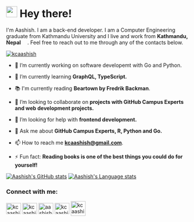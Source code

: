 <h1><img src="https://emojis.slackmojis.com/emojis/images/1531849430/4246/blob-sunglasses.gif?1531849430" width="30"/> Hey there!</h1>

<p>I'm Aashish. I am a back-end developer. I am a Computer Engineering graduate from Kathmandu University and I live and work from <b>Kathmandu, Nepal</b> <img src="https://user-images.githubusercontent.com/31175326/124346781-7b334380-dc00-11eb-96a5-3218bfaf3487.png" width="14"/>.
 Feel free to reach out to me through any of the contacts below.

<p align="left"> <a href="https://twitter.com/kcaashish" target="_blank"><img src="https://img.shields.io/twitter/follow/kcaashish?logo=twitter&style=for-the-badge" alt="kcaashish" /></a> </p>

- 🔭 I’m currently working on software developemt with Go and Python.

- 🌱 I’m currently learning **GraphQL, TypeScript.**

- 📚 I'm currently reading **Beartown by Fredrik Backman**.

- 👯 I’m looking to collaborate on **projects with GitHub Campus Experts and web development projects.**

- 🤝 I’m looking for help with **frontend development.**

- 💬 Ask me about **GitHub Campus Experts, R, Python and Go.**

- 📫 How to reach me **kcaashish@gmail.com**.

- ⚡ Fun fact: **Reading books is one of the best things you could do for yourself!**

[![Aashish's GitHub stats](https://github-readme-stats-git-masterrstaa-rickstaa.vercel.app/api?username=kcaashish&count_private=true&line_height=24&show_icons=true&hide_border=true&theme=dracula)](https://github.com/anuraghazra/github-readme-stats)
[![Aashish's Language stats](https://github-readme-stats-git-masterrstaa-rickstaa.vercel.app/api/top-langs/?username=kcaashish&layout=compact&langs_count=7&role=OWNER,COLLABORATOR&card_width=250&hide=jupyter%20notebook&hide_border=true&theme=dracula)](https://github.com/anuraghazra/github-readme-stats)

<h3 align="left">Connect with me:</h3>
<p align="left">
<a href="https://twitter.com/kcaashish" target="_blank"><img align="center" src="https://raw.githubusercontent.com/rahuldkjain/github-profile-readme-generator/master/src/images/icons/Social/twitter.svg" alt="kcaashish" height="30" width="40" /></a>
<a href="https://linkedin.com/in/kcaashish" target="_blank"><img align="center" src="https://raw.githubusercontent.com/rahuldkjain/github-profile-readme-generator/master/src/images/icons/Social/linked-in-alt.svg" alt="kcaashish" height="30" width="40" /></a>
<a href="https://fb.com/aashish.world" target="_blank"><img align="center" src="https://raw.githubusercontent.com/rahuldkjain/github-profile-readme-generator/master/src/images/icons/Social/facebook.svg" alt="aashish.world" height="30" width="40" /></a>
<a href="https://instagram.com/kcaashish" target="_blank"><img align="center" src="https://raw.githubusercontent.com/rahuldkjain/github-profile-readme-generator/master/src/images/icons/Social/instagram.svg" alt="kcaashish" height="30" width="40" /></a>
<a href = "mailto: kcaashish@gmail.com" target="_blank"><img align ="center" src="https://user-images.githubusercontent.com/31175326/185788318-1613019b-4a13-4459-8ac9-7ad3136004c6.png" alt="kcaashish@gmail.com" height="40" width="40" /></a>
</p>
